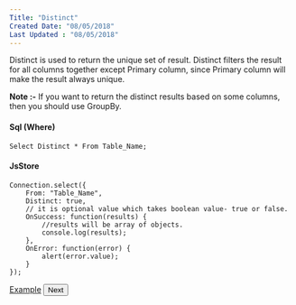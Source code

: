 ```yaml
---
Title: "Distinct"
Created Date: "08/05/2018"
Last Updated : "08/05/2018"
---
```


Distinct is used to return the unique set of result. Distinct filters the result for all columns together except Primary column, since Primary column will make the result always unique.

**Note :-** If you want to return the distinct results based on some columns, then you should use GroupBy.

#### Sql (Where)

```
Select Distinct * From Table_Name;
```

#### JsStore

```
Connection.select({
    From: "Table_Name",
    Distinct: true,
    // it is optional value which takes boolean value- true or false.
    OnSuccess: function(results) {
        //results will be array of objects.
        console.log(results);
    },
    OnError: function(error) {
        alert(error.value);
    }
});
```

<p class="margin-top-40px text-center">
    <a class="btn info" target="_blank" href="/example/distinct">Example</a>
    <button class="btn info btnNext">Next</button>
</p>